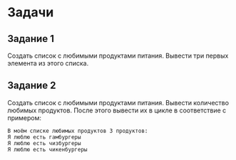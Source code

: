 # Задачи

## Задание 1
Создать список с любимыми продуктами питания. 
Вывести три первых элемента из этого списка.

## Задание 2
Создать список с любимыми продуктами питания. 
Вывести количество любимых продуктов.
После этого вывести их в цикле в соответствие с примером:
```commandline
В моём списке любимых продуктов 3 продуктов:
Я люблю есть гамбургеры
Я люблю есть чизбургеры
Я люблю есть чикенбургеры
```